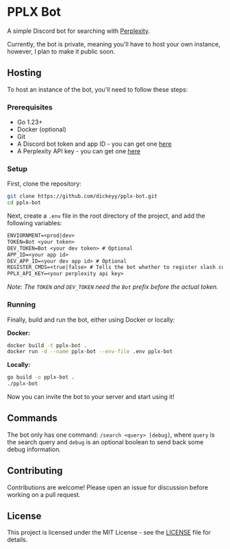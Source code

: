 # PPLX Bot

A simple Discord bot for searching with [Perplexity](https://perplexity.ai/).

Currently, the bot is private, meaning you'll have to host your own instance, however, I plan to make it public soon.

## Hosting

To host an instance of the bot, you'll need to follow these steps:

### Prerequisites

- Go 1.23+
- Docker (optional)
- Git
- A Discord bot token and app ID - you can get one [here](https://discord.com/developers/applications)
- A Perplexity API key - you can get one [here](https://www.perplexity.ai/settings/api)

### Setup

First, clone the repository:

```bash
git clone https://github.com/dickeyy/pplx-bot.git
cd pplx-bot
```

Next, create a `.env` file in the root directory of the project, and add the following variables:

```txt
ENVIORNMENT=<prod|dev>
TOKEN=Bot <your token>
DEV_TOKEN=Bot <your dev token> # Optional
APP_ID=<your app id>
DEV_APP_ID=<your dev app id> # Optional
REGISTER_CMDS=<true|false> # Tells the bot whether to register slash commands (needed on first run)
PPLX_API_KEY=<your perplexity api key>
```

_Note: The `TOKEN` and `DEV_TOKEN` need the `Bot` prefix before the actual token._

### Running

Finally, build and run the bot, either using Docker or locally:

**Docker:**

```bash
docker build -t pplx-bot .
docker run -d --name pplx-bot --env-file .env pplx-bot
```

**Locally:**

```bash
go build -o pplx-bot .
./pplx-bot
```

Now you can invite the bot to your server and start using it!

## Commands

The bot only has one command: `/search <query> [debug]`, where `query` is the search query and `debug` is an optional boolean to send back some debug information.

## Contributing

Contributions are welcome! Please open an issue for discussion before working on a pull request.

## License

This project is licensed under the MIT License - see the [LICENSE](LICENSE) file for details.
